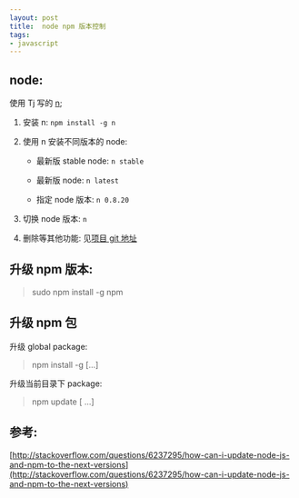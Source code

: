 ```yaml
---
layout: post
title:  node npm 版本控制
tags:
- javascript
---
```


## node:

使用 Tj 写的 [n](https://github.com/tj/n);

1. 安装 n: `npm install -g n`

2. 使用 n 安装不同版本的 node:

    - 最新版 stable node: `n stable`

    - 最新版 node: `n latest`

    - 指定 node 版本: `n 0.8.20`

3. 切换 node 版本: `n`

4. 删除等其他功能: 见[项目 git 地址](https://github.com/tj/n)

## 升级 npm 版本:

> sudo npm install -g npm

## 升级 npm 包

升级 global package:
> npm install -g [<pkg>...]

升级当前目录下 package:
> npm update [<pkg> ...]

## 参考:

[http://stackoverflow.com/questions/6237295/how-can-i-update-node-js-and-npm-to-the-next-versions](http://stackoverflow.com/questions/6237295/how-can-i-update-node-js-and-npm-to-the-next-versions)
